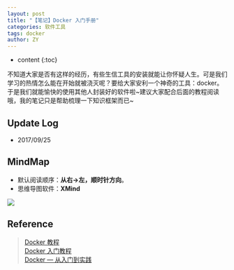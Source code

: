 ```yaml
---
layout: post
title: "【笔记】Docker 入门手册"
categories: 软件工具
tags: docker
author: ZY
---
```


* content
{:toc}

不知道大家是否有这样的经历，有些生信工具的安装就能让你怀疑人生。可是我们学习的热情怎么能在开始就被浇灭呢？要给大家安利一个神奇的工具：docker。于是我们就能愉快的使用其他人封装好的软件啦~建议大家配合后面的教程阅读哦，我的笔记只是帮助梳理一下知识框架而已~




## Update Log
- 2017/09/25

## MindMap
* 默认阅读顺序：**从右→左，顺时针方向**。
* 思维导图软件：**XMind**

![](https://raw.githubusercontent.com/woaielf/woaielf.github.io/master/_posts/Pic/1709/170925-1.png)

## Reference
> [Docker 教程](http://www.runoob.com/docker/docker-tutorial.html) <br>
[Docker 入门教程](http://www.docker.org.cn/book/docker/what-is-docker-16.html) <br>
[Docker — 从入门到实践](https://www.gitbook.com/book/yeasy/docker_practice/details)

